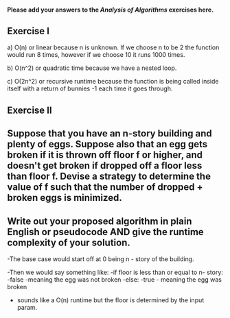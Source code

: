 #### Please add your answers to the ***Analysis of  Algorithms*** exercises here.

## Exercise I

a) O(n) or linear because n is unknown. If we choose n to be 2 the function would run 8 times, however if we choose 10 it runs 1000 times.


b) O(n^2) or quadratic time because we have a nested loop.


c) O(2n^2) or recursive runtime because the function is being called inside itself with a return of bunnies -1 each time it goes through.

## Exercise II

## Suppose that you have an n-story building and plenty of eggs. Suppose also that an egg gets broken if it is thrown off floor f or higher, and doesn't get broken if dropped off a floor less than floor f. Devise a strategy to determine the value of f such that the number of dropped + broken eggs is minimized.

## Write out your proposed algorithm in plain English or pseudocode AND give the runtime complexity of your solution.

-The base case would start off at 0 being n - story of the building.

-Then we would say something like:
-if floor is less than or equal to n- story:
    -false  -meaning the egg was not broken
-else:
    -true   - meaning the egg was broken

- sounds like a O(n) runtime but the floor is determined by the input param.    



